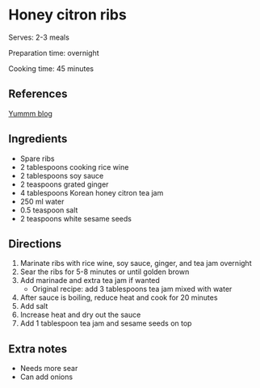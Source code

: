 # Honey citron ribs

Serves: 2-3 meals

Preparation time: overnight

Cooking time: 45 minutes

## References

[Yummm blog](http://www.yummm.com.au/index.php?route=blog/blog&blog_id=14)

## Ingredients

- Spare ribs
- 2 tablespoons cooking rice wine
- 2 tablespoons soy sauce
- 2 teaspoons grated ginger
- 4 tablespoons Korean honey citron tea jam
- 250 ml water
- 0.5 teaspoon salt
- 2 teaspoons white sesame seeds

## Directions

1. Marinate ribs with rice wine, soy sauce, ginger, and tea jam overnight
2. Sear the ribs for 5-8 minutes or until golden brown
3. Add marinade and extra tea jam if wanted
   - Original recipe: add 3 tablespoons tea jam mixed with water
4. After sauce is boiling, reduce heat and cook for 20 minutes
5. Add salt
6. Increase heat and dry out the sauce
7. Add 1 tablespoon tea jam and sesame seeds on top

## Extra notes

- Needs more sear
- Can add onions